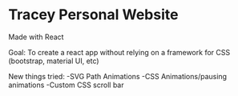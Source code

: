 # Tracey Personal Website
Made with React

Goal: To create a react app without relying on a framework for CSS (bootstrap, material UI, etc)

New things tried:
-SVG Path Animations
-CSS Animations/pausing animations
-Custom CSS scroll bar
